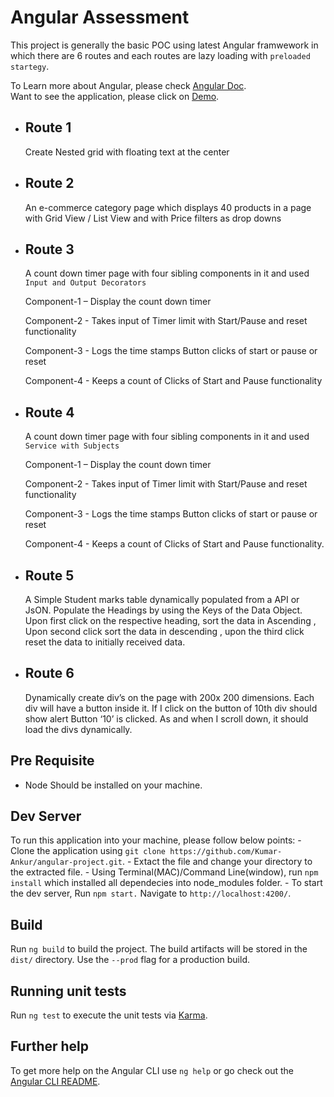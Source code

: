 # Angular Assessment

This project is generally the basic POC using latest Angular framwework in which there are 6
routes and each routes are lazy loading with `preloaded startegy`.

To Learn more about Angular, please check [Angular Doc](https://angular.io/docs).\
Want to see the application, please click on [Demo](https://kumar-ankur.github.io/angular-project/).

- ## Route 1

  Create Nested grid with floating text at the center

- ## Route 2

  An e-commerce category page which displays 40 products in a page with Grid View / List View and with Price filters as drop downs

- ## Route 3

  A count down timer page with four sibling components in it and used `Input and Output Decorators`

  Component-1 – Display the count down timer

  Component-2 - Takes input of Timer limit with Start/Pause and reset functionality

  Component-3 - Logs the time stamps Button clicks of start or pause or reset

  Component-4 - Keeps a count of Clicks of Start and Pause functionality

- ## Route 4

  A count down timer page with four sibling components in it and used `Service with Subjects`

  Component-1 – Display the count down timer

  Component-2 - Takes input of Timer limit with Start/Pause and reset functionality

  Component-3 - Logs the time stamps Button clicks of start or pause or reset

  Component-4 - Keeps a count of Clicks of Start and Pause functionality.

- ## Route 5

  A Simple Student marks table dynamically populated from a API or JsON. Populate the Headings by using the Keys of the Data Object. Upon first click on the respective heading, sort the data in Ascending , Upon second click sort the data in descending , upon the third click reset the data to initially received data.

- ## Route 6
  Dynamically create div’s on the page with 200x 200 dimensions. Each div will have a button inside it. If I click on the button of 10th div should show alert Button ‘10’ is clicked. As and when I scroll down, it should load the divs dynamically.

## Pre Requisite

- Node Should be installed on your machine.

## Dev Server

To run this application into your machine, please follow below points: - Clone the application using `git clone https://github.com/Kumar-Ankur/angular-project.git`. - Extact the file and change your directory to the extracted file. - Using Terminal(MAC)/Command Line(window), run `npm install` which installed all dependecies into node_modules
folder. - To start the dev server, Run `npm start.` Navigate to `http://localhost:4200/`.

## Build

Run `ng build` to build the project. The build artifacts will be stored in the `dist/` directory. Use the `--prod` flag for a production build.

## Running unit tests

Run `ng test` to execute the unit tests via [Karma](https://karma-runner.github.io).

## Further help

To get more help on the Angular CLI use `ng help` or go check out the [Angular CLI README](https://github.com/angular/angular-cli/blob/master/README.md).
